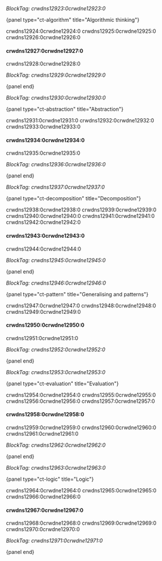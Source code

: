 *BlockTag: crwdns12923:0crwdne12923:0*

{panel type="ct-algorithm" title="Algorithmic thinking"}

crwdns12924:0crwdne12924:0 crwdns12925:0crwdne12925:0 crwdns12926:0crwdne12926:0

#### crwdns12927:0crwdne12927:0

crwdns12928:0crwdne12928:0

*BlockTag: crwdns12929:0crwdne12929:0*

{panel end}

*BlockTag: crwdns12930:0crwdne12930:0*

{panel type="ct-abstraction" title="Abstraction"}

crwdns12931:0crwdne12931:0 crwdns12932:0crwdne12932:0 crwdns12933:0crwdne12933:0

#### crwdns12934:0crwdne12934:0

crwdns12935:0crwdne12935:0

*BlockTag: crwdns12936:0crwdne12936:0*

{panel end}

*BlockTag: crwdns12937:0crwdne12937:0*

{panel type="ct-decomposition" title="Decomposition"}

crwdns12938:0crwdne12938:0 crwdns12939:0crwdne12939:0 crwdns12940:0crwdne12940:0 crwdns12941:0crwdne12941:0 crwdns12942:0crwdne12942:0

#### crwdns12943:0crwdne12943:0

crwdns12944:0crwdne12944:0

*BlockTag: crwdns12945:0crwdne12945:0*

{panel end}

*BlockTag: crwdns12946:0crwdne12946:0*

{panel type="ct-pattern" title="Generalising and patterns"}

crwdns12947:0crwdne12947:0 crwdns12948:0crwdne12948:0 crwdns12949:0crwdne12949:0

#### crwdns12950:0crwdne12950:0

crwdns12951:0crwdne12951:0

*BlockTag: crwdns12952:0crwdne12952:0*

{panel end}

*BlockTag: crwdns12953:0crwdne12953:0*

{panel type="ct-evaluation" title="Evaluation"}

crwdns12954:0crwdne12954:0 crwdns12955:0crwdne12955:0 crwdns12956:0crwdne12956:0 crwdns12957:0crwdne12957:0

#### crwdns12958:0crwdne12958:0

crwdns12959:0crwdne12959:0 crwdns12960:0crwdne12960:0 crwdns12961:0crwdne12961:0

*BlockTag: crwdns12962:0crwdne12962:0*

{panel end}

*BlockTag: crwdns12963:0crwdne12963:0*

{panel type="ct-logic" title="Logic"}

crwdns12964:0crwdne12964:0 crwdns12965:0crwdne12965:0 crwdns12966:0crwdne12966:0

#### crwdns12967:0crwdne12967:0

crwdns12968:0crwdne12968:0 crwdns12969:0crwdne12969:0 crwdns12970:0crwdne12970:0

*BlockTag: crwdns12971:0crwdne12971:0*

{panel end}